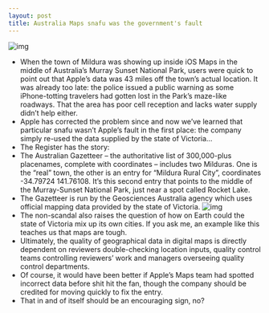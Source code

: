 ```yaml
---
layout: post
title: Australia Maps snafu was the government's fault
---
```

![img](http://media.idownloadblog.com/wp-content/uploads/2012/06/3D-Maps-icon.png)
* When the town of Mildura was showing up inside iOS Maps in the middle of Australia’s Murray Sunset National Park, users were quick to point out that Apple’s data was 43 miles off the town’s actual location. It was already too late: the police issued a public warning as some iPhone-totting travelers had gotten lost in the Park’s maze-like roadways. That the area has poor cell reception and lacks water supply didn’t help either.
* Apple has corrected the problem since and now we’ve learned that particular snafu wasn’t Apple’s fault in the first place: the company simply re-used the data supplied by the state of Victoria…
* The Register has the story:
* The Australian Gazetteer – the authoritative list of 300,000-plus placenames, complete with coordinates – includes two Milduras. One is the “real” town, the other is an entry for “Mildura Rural City”, coordinates -34.79724 141.76108. It’s this second entry that points to the middle of the Murray-Sunset National Park, just near a spot called Rocket Lake.
* The Gazetteer is run by the Geosciences Australia agency which uses official mapping data provided by the state of Victoria.
![img](http://media.idownloadblog.com/wp-content/uploads/2012/12/australia-maps-snafu.png)
* The non-scandal also raises the question of how on Earth could the state of Victoria mix up its own cities. If you ask me, an example like this teaches us that maps are tough.
* Ultimately, the quality of geographical data in digital maps is directly dependent on reviewers double-checking location inputs, quality control teams controlling reviewers’ work and managers overseeing quality control departments.
* Of course, it would have been better if Apple’s Maps team had spotted incorrect data before shit hit the fan, though the company should be credited for moving quickly to fix the entry.
* That in and of itself should be an encouraging sign, no?

